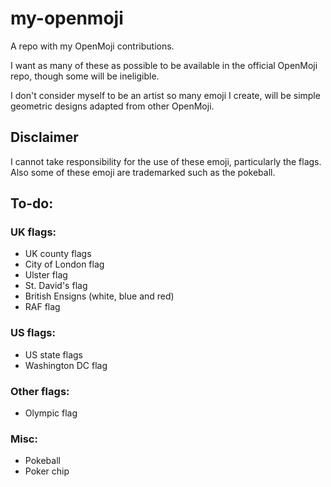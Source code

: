 # my-openmoji
A repo with my OpenMoji contributions. 

I want as many of these as possible to be available in the official OpenMoji repo, though some will be ineligible.

I don't consider myself to be an artist so many emoji I create, will be simple geometric designs adapted from other OpenMoji.

## Disclaimer

I cannot take responsibility for the use of these emoji, particularly the flags. Also some of these emoji are trademarked such as the pokeball.

## To-do:

### UK flags:
* UK county flags
* City of London flag
* Ulster flag
* St. David's flag
* British Ensigns (white, blue and red)
* RAF flag

### US flags:
* US state flags
* Washington DC flag

### Other flags:
* Olympic flag

### Misc:
* Pokeball
* Poker chip